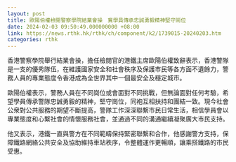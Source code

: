 ```yaml
---
layout: post
title: 歐陽伯權檢閱警察學院結業會操　冀學員傳承忠誠勇毅精神堅守崗位
date: 2024-02-03 09:50:49.000000000 +08:00
link: https://news.rthk.hk/rthk/ch/component/k2/1739015-20240203.htm
categories: rthk
---
```


香港警察學院舉行結業會操，擔任檢閱官的港鐵主席歐陽伯權致辭表示，香港警隊是一支的優秀隊伍，在維護國家安全和社會秩序及保護市民等各方面不遺餘力，警務人員的專業態度令香港成為全世界其中一個最安全及穩定城市。

歐陽伯權表示，警務人員在不同崗位或會面對不同挑戰，但無論面對任何考驗，希望學員傳承警隊忠誠勇毅的精神，堅守崗位，同袍互相扶持和團結一致。現今社會公衆對公共服務的期望不斷提高，警隊工作深深聯繫市民日常生活，相信學員會以專業態度和心繫社會的情懷服務社會，並通過不同的溝通繼續凝聚廣大市民支持。

他又表示，港鐵一直與警方在不同範疇保持緊密聯繫和合作，他感謝警方支持，保障鐵路網絡公共安全及協助維持車站秩序，令整體運作更暢順，讓乘搭鐵路的市民受惠。
